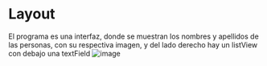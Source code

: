 # Layout
El programa es una interfaz, donde se muestran los nombres y apellidos de las personas, con su respectiva imagen, y del lado derecho hay un listView con debajo una textField
![image](https://github.com/PerezVictor20/Layout/assets/169109695/63f56e2b-ba56-4611-9da7-a4ef66df3229)
